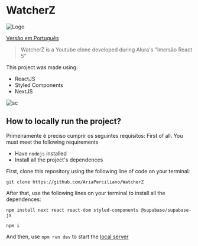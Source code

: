 # WatcherZ
![Logo](https://raw.githubusercontent.com/AriaPerciliano/WatcherZ/main/public/logo.png)

[Versão em Português](../README.md)
>WatcherZ is a Youtube clone developed during Alura's "Imersão React 5"

This project was made using:
* ReactJS
* Styled Components
* NextJS

![sc](https://raw.githubusercontent.com/AriaPerciliano/WatcherZ/main/public/image.png)

## How to locally run the project?
Primeiramente é preciso cumprir os seguintes requisitos:
First of all. You must meet the following requirements
* Have `nodejs` installed
* Install all the project's dependences

First, clone this repository using the following line of code on your terminal:
  ```
  git clone https://github.com/AriaPerciliano/WatcherZ
  ```
After that, use the following lines on your terminal to install all the dependences:
  ```
  npm install next react react-dom styled-components @supabase/supabase-js
  ```
  ```
  npm i
  ```
And then, use `npm run dev` to start the [local server](http://localhost:3000)
